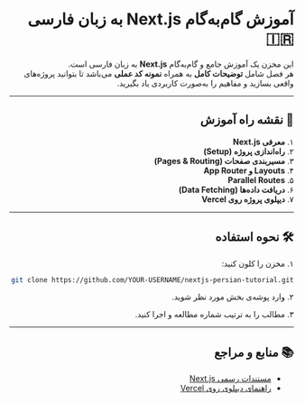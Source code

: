
<div dir="rtl">

# آموزش گام‌به‌گام Next.js به زبان فارسی 🇮🇷

این مخزن یک آموزش جامع و گام‌به‌گام **Next.js** به زبان فارسی است.  
هر فصل شامل **توضیحات کامل** به همراه **نمونه کد عملی** می‌باشد تا بتوانید پروژه‌های واقعی بسازید و مفاهیم را به‌صورت کاربردی یاد بگیرید.

---

## 📌 نقشه راه آموزش
۱. **معرفی Next.js**  
۲. **راه‌اندازی پروژه (Setup)**  
۳. **مسیربندی صفحات (Pages & Routing)**  
۴. **Layouts و App Router**  
۵. **Parallel Routes**  
۶. **دریافت داده‌ها (Data Fetching)**  
۷. **دیپلوی پروژه روی Vercel**  

---

## 🛠 نحوه استفاده
۱. مخزن را کلون کنید:  

```bash
git clone https://github.com/YOUR-USERNAME/nextjs-persian-tutorial.git
````

۲. وارد پوشه‌ی بخش مورد نظر شوید.

۳. مطالب را به ترتیب شماره مطالعه و اجرا کنید.

---

## 📚 منابع و مراجع

* [مستندات رسمی Next.js](https://nextjs.org/docs)
* [راهنمای دیپلوی روی Vercel](https://vercel.com)

</div>
